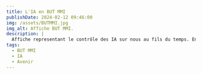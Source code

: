 ```yaml
---
title: L'IA en BUT MMI
publishDate: 2024-02-12 09:46:00
img: /assets/BUTMMI.jpg
img_alt: Affiche BUT MMI.
description: |
  Affiche representant le contrôle des IA sur nous au fils du temps. En haut à droite il est précisé MMI car j'ai crée cette affiche suite à porte ouverte du 03/02/2024 que j'ai réalisé. 
tags:
  - BUT MMI
  - IA
  - Avenir
---
```


